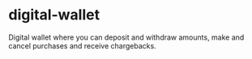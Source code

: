 # digital-wallet
Digital wallet where you can deposit and withdraw amounts, make and cancel purchases and receive chargebacks.
